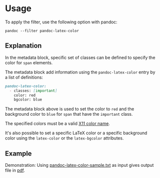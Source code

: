 Usage
=====

To apply the filter, use the following option with pandoc:

~~~{prompt} bash
pandoc --filter pandoc-latex-color
~~~

Explanation
-----------

In the metadata block, specific set of classes can be defined to specify
the color for `span` elements.

The metadata block add information using the `pandoc-latex-color` entry
by a list of  definitions:

~~~markdown
pandoc-latex-color:
  - classes: [important]
    color: red
    bgcolor: blue
~~~

The metadata block above is used to set the color to `red` and
the background color to `blue` for `span` that have the `important`
class.

The specified colors must be a valid [X11 color name](https://www.w3.org/TR/css-color-3/#svg-color).

It's also possible to set a specific LaTeX color or a specific
background color using the `latex-color` or
the `latex-bgcolor` attributes.

Example
-------

Demonstration: Using [pandoc-latex-color-sample.txt] as input
gives output file in [pdf].

[pandoc-latex-color-sample.txt]: https://raw.githubusercontent.com/chdemko/pandoc-latex-color/develop/docs/images/pandoc-latex-color-sample.txt
[pdf]: https://raw.githubusercontent.com/chdemko/pandoc-latex-color/develop/docs/images/pandoc-latex-color-sample.pdf

